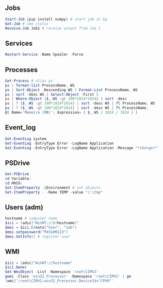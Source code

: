 ## Jobs

```powershell
Start-Job {pip install numpy} # start job in bg
Get-Job # see status
Receive-Job Job1 # receive output from Job 1
```

## Services

```powershell
Restart-Service -Name Spooler -Force

```

##  Processes

```powershell
Get-Process # alias ps
ps | format-list ProcessName, WS
ps | Sort-Object -Descending WS | Format-List ProcessName, WS
ps | sort -desc WS | Select-Object -First 5
ps | Where-Object {$_.WS -gt 100*1024*1024} | sort -desc
ps | ? {$_.WS -gt 100*1024*1014} | sort -desc WS | fl ProcessName, WS
ps | ? {$_.WS -gt 100*1024*1014} | sort -desc WS | ft ProcessName,  
@{ Name='Memoire (MB)'; Expression= { $_.WS / 1024 / 1024 } }
```

##  Event_log

```powershell
Get-EventLog system
Get-EventLog -EntryType Error -LogName Application
Get-EventLog -EntryType Error -LogName Application -Message "*charger*"
```

##  PSDrive

```powershell
Get-PSDrive
cd Variable:
cd HKCU:
Get-ItemProperty .\Environment # not objects
Set-ItemProperty . -Name TEMP -value "c:\tmp"
```

## Users (adm)

```powershell
hostname # computer name
$ici = [adsi]"WinNT://$(hostname)"
$moi = $ici.Create("User", "seb")
$moi.setpassword("PASS#0123")
$moi.SetInfo() # register user
```

##  WMI

```powershell
$ici = [adsi]"WinNT://hostname"
$ici.Owner
Get-WmiObject -List -Namespace 'root\CIMV2'
gwmi -Class 'win32_Processor' -Namespace 'root\CIMV2' | gm
[wmi]'\root\CIMV2:win32_Processor.DeviceId="CPU0"'
```
